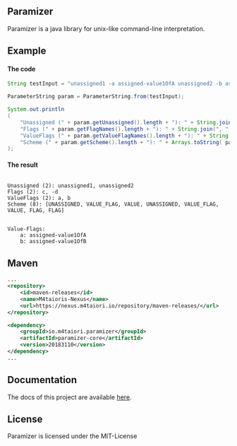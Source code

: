 ## Paramizer
Paramizer is a java library for unix-like command-line interpretation.

## Example

#### The code
``` java
String testInput = "unassigned1 -a assigned-value1OfA unassigned2 -b assigned-value1OfB -c --d";

ParameterString param = ParameterString.from(testInput);

System.out.println
(
    "Unassigned (" + param.getUnassigned().length + "): " + String.join(", ", param.getUnassigned()) + "\n" +
    "Flags (" + param.getFlagNames().length + "): " + String.join(", ", param.getFlagNames()) + "\n" +
    "ValueFlags (" + param.getValueFlagNames().length + "): " + String.join(", ", param.getValueFlagNames())+ "\n" +
    "Scheme (" + param.getScheme().length + "): " + Arrays.toString( param.getScheme() ) + "\n\n"
);    
```

#### The result
```

Unassigned (2): unassigned1, unassigned2
Flags (2): c, -d
ValueFlags (2): a, b
Scheme (8): [UNASSIGNED, VALUE_FLAG, VALUE, UNASSIGNED, VALUE_FLAG, VALUE, FLAG, FLAG]


Value-Flags:
	a: assigned-value1OfA
	b: assigned-value1OfB
```

## Maven
```xml
...
<repository>
    <id>maven-releases</id>
    <name>M4taioris-Nexus</name>
    <url>https://nexus.m4taiori.io/repository/maven-releases/</url>
</repository>

<dependency>
    <groupId>io.m4taiori.paramizer</groupId>
    <artifactId>paramizer-core</artifactId>
    <version>20183110</version>
</dependency>
...
```

## Documentation
The docs of this project are available [here](https://docs.m4taiori.io/paramizer/).

## License
Paramizer is licensed under the MIT-License
